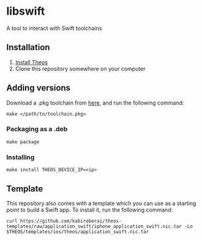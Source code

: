 # libswift

A tool to interact with Swift toolchains

## Installation

1. [Install Theos](https://github.com/theos/theos/wiki/Installation)
2. Clone this repository somewhere on your computer

## Adding versions

Download a .pkg toolchain from [here](https://swift.org/download/), and run the following command:

    make </path/to/toolchain.pkg>

### Packaging as a .deb

    make package

### Installing

    make install THEOS_DEVICE_IP=<ip>

## Template

This repository also comes with a template which you can use as a starting point to build a Swift app. To install it, run the following command:

    curl https://github.com/kabiroberai/theos-templates/raw/application_swift/iphone_application_swift.nic.tar -Lo $THEOS/templates/ios/theos/application_swift.nic.tar

